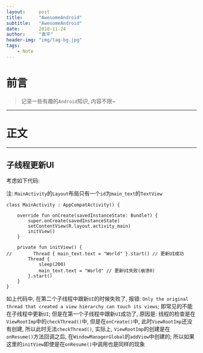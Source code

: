 ```yaml
---
layout:     post
title:      "AwesomeAndroid"
subtitle:   "AwesomeAndroid"
date:       2018-11-24
author:     "袁平"
header-img: "img/tag-bg.jpg"
tags:
    - Note
---
```



# 前言

> 记录一些有趣的`Android`知识, 内容不限~

--------------------

# 正文

-----------------

## 子线程更新UI

考虑如下代码:

注: `MainActivity`的`Layout`布局只有一个`id`为`main_text`的`TextView`

```
class MainActivity : AppCompatActivity() {

    override fun onCreate(savedInstanceState: Bundle?) {
        super.onCreate(savedInstanceState)
        setContentView(R.layout.activity_main)
        initView()
    }

    private fun initView() {
//        Thread { main_text.text = "World" }.start() // 更新UI成功
        Thread {
            sleep(200)
            main_text.text = "World" // 更新UI失败(崩溃0)
        }.start()
    }
}
```

如上代码中, 在第二个子线程中跟新`UI`的时候失败了, 报错: `Only the original thread that created a view hierarchy can touch its views`; 即常见的不能在子线程中更新`UI`; 但是在第一个子线程中跟新`UI`成功了, 原因是: 线程的检查是在`ViewRootImp`中的`checkThread()`中, 但是在`onCreate()`中, 此时`ViewRootImp`还没有创建, 所以此时无法`checkThread()`, 实际上, `ViewRootImp`的创建是在`onResume()`方法回调之后, 在`WindowManagerGlobal`的`addView`中创建的; 所以如果这里的`initView`即使是在`onResume()`中调用也是同样的现象
